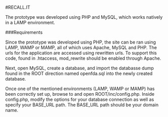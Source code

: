 #RECALL.IT 

The prototype was developed using PHP and MySQL, which works natively in a LAMP environment. 

###Requirements

Since the prototype was developed using PHP, the site can be ran using LAMP, WAMP or MAMP, all of which uses Apache, MySQL and PHP. The urls for the application are accessed using rewritten urls. To support this code, found in .htaccess, mod_rewrite should be enabled through Apache.

Next, open MySQL, create a database, and import the databasse dump found in the ROOT direction named openfda.sql into the newly created database.

Once one of the mentioned environments (LAMP, WAMP or MAMP) has been correctly set up, browse to and open ROOT/inc/config.php. Inside config.php, modify the options for your database connection as well as specify your BASE_URL path. The BASE_URL path should be your domain name.

